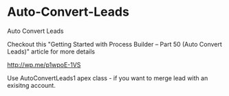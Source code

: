 # Auto-Convert-Leads
Auto Convert Leads


Checkout this "Getting Started with Process Builder – Part 50 (Auto Convert Leads)" article for more details 

http://wp.me/p1wpoE-1VS

Use AutoConvertLeads1 apex class - if you want to merge lead with an exisitng account. 
